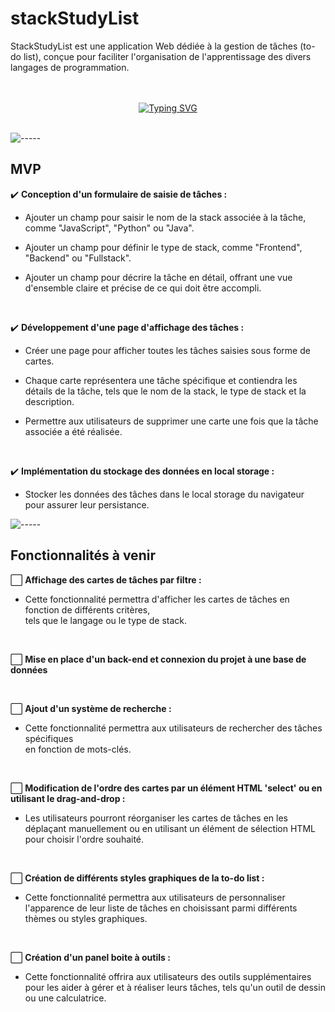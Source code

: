 # stackStudyList

StackStudyList est une application Web dédiée à la gestion de tâches (to-do list), conçue pour faciliter l'organisation de l'apprentissage des divers langages de programmation.

<br>
<br>

<div align="center">
    <a href="https://git.io/typing-svg"><img src="https://readme-typing-svg.demolab.com?font=Titillium+Web&weight=600&size=35&duration=4000&pause=1500&color=087C4C&center=true&vCenter=true&random=false&width=600&lines=En+cours+de+d%C3%A9veloppement" alt="Typing SVG"></a>
</div>

<br>

![-----](https://raw.githubusercontent.com/andreasbm/readme/master/assets/lines/grass.png)

## MVP

:heavy_check_mark: **Conception d'un formulaire de saisie de tâches :** 

- Ajouter un champ pour saisir le nom de la stack associée à la tâche, comme "JavaScript", "Python" ou "Java".


- Ajouter un champ pour définir le type de stack, comme "Frontend", "Backend" ou "Fullstack".
  

- Ajouter un champ pour décrire la tâche en détail, offrant une vue d'ensemble claire et précise de ce qui doit être accompli.

  <br>
  
:heavy_check_mark: **Développement d'une page d'affichage des tâches :**

- Créer une page pour afficher toutes les tâches saisies sous forme de cartes.

  
- Chaque carte représentera une tâche spécifique et contiendra les détails de la tâche, tels que le nom de la stack, le type de stack et la description.
  
- Permettre aux utilisateurs de supprimer une carte une fois que la tâche associée a été réalisée.

<br>

:heavy_check_mark: **Implémentation du stockage des données en local storage :**

- Stocker les données des tâches dans le local storage du navigateur pour assurer leur persistance.


![-----](https://raw.githubusercontent.com/andreasbm/readme/master/assets/lines/grass.png)

## Fonctionnalités à venir

:white_large_square: **Affichage des cartes de tâches par filtre :**

- Cette fonctionnalité permettra d'afficher les cartes de tâches en fonction de différents critères,<br>tels que le langage ou le type de stack.
  
<br>

:white_large_square: **Mise en place d'un back-end et connexion du projet à une base de données**

<br>

:white_large_square: **Ajout d'un système de recherche :**

- Cette fonctionnalité permettra aux utilisateurs de rechercher des tâches spécifiques<br>en fonction de mots-clés.

<br>

:white_large_square: **Modification de l'ordre des cartes par un élément HTML 'select' ou en utilisant le drag-and-drop :**

- Les utilisateurs pourront réorganiser les cartes de tâches en les déplaçant manuellement ou en utilisant un élément de sélection HTML pour choisir l'ordre souhaité.

<br>

:white_large_square: **Création de différents styles graphiques de la to-do list :**

- Cette fonctionnalité permettra aux utilisateurs de personnaliser l'apparence de leur liste de tâches en choisissant parmi différents thèmes ou styles graphiques.

<br>

:white_large_square: **Création d'un panel boite à outils :**

- Cette fonctionnalité offrira aux utilisateurs des outils supplémentaires pour les aider à gérer et à réaliser leurs tâches, tels qu'un outil de dessin ou une calculatrice.
